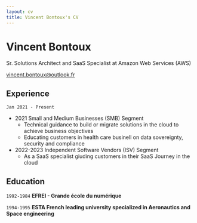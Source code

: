 ```yaml
---
layout: cv
title: Vincent Bontoux's CV
---
```

# Vincent Bontoux
Sr. Solutions Architect and SaaS Specialist at Amazon Web Services (AWS)

<div id="webaddress">
<a href="isaac@applesdofall.org">vincent.bontoux@outlook.fr</a>
</div>

## Experience
`Jan 2021 - Present`
- 2021 Small and Medium Businesses (SMB) Segment
  - Technical guidance to build or migrate solutions in the cloud to achieve business objectives
  - Educating customers in health care businell on data sovereignty, security and compliance
- 2022-2023 Independent Software Vendors (ISV) Segment
  - As a SaaS specialist giuding customers in their SaaS Journey in the cloud
  
## Education
`1992-1984`
__EFREI - Grande école du numérique__

`1994-1995`
__ESTA French leading university specialized in Aeronautics and Space engineering__


<!-- ### Footer

Last updated: May 2013 -->


